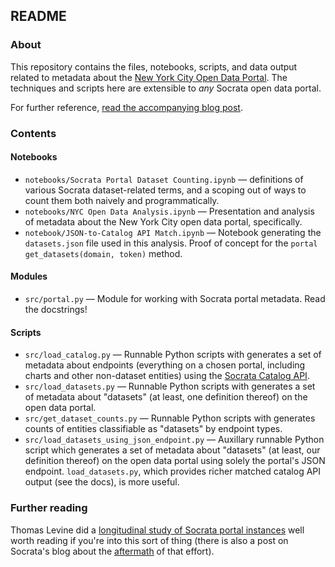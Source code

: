 ## README

### About

This repository contains the files, notebooks, scripts, and data output related to metadata about the [New York City
Open Data Portal](https://nycopendata.socrata.com/). The techniques and scripts here are extensible to *any*
Socrata open data portal.

For further reference, [read the accompanying blog post](http://residentmar.io/2016/08/11/nyc-open-data-portal.html).

### Contents

#### Notebooks

* `notebooks/Socrata Portal Dataset Counting.ipynb` &mdash; definitions of various Socrata dataset-related terms, and a
scoping out of ways to count them both naively and programmatically.
* `notebooks/NYC Open Data Analysis.ipynb` &mdash; Presentation and analysis of metadata about the New York City open data
portal, specifically.
* `notebook/JSON-to-Catalog API Match.ipynb` &mdash; Notebook generating the `datasets.json` file used in this
analysis. Proof of concept for the `portal` `get_datasets(domain, token)` method.

#### Modules

* `src/portal.py` &mdash; Module for working with Socrata portal metadata. Read the docstrings!

#### Scripts

* `src/load_catalog.py` &mdash; Runnable Python scripts with generates a set of metadata about endpoints (everything
on a chosen portal, including charts and other non-dataset entities) using the [Socrata Catalog API](http://labs.socrata.com/docs/search.html).
* `src/load_datasets.py` &mdash; Runnable Python scripts with generates a set of metadata about "datasets" (at
least, one definition thereof) on the open data portal.
* `src/get_dataset_counts.py` &mdash; Runnable Python scripts with generates counts of entities classifiable as
"datasets" by endpoint types.
* `src/load_datasets_using_json_endpoint.py` &mdash; Auxillary runnable Python script which generates a set of
metadata about "datasets" (at least, our definition thereof) on the open data portal using solely the portal's JSON
endpoint. `load_datasets.py`, which provides richer matched catalog API output (see the docs), is more useful.

### Further reading

Thomas Levine did a [longitudinal study of Socrata portal instances](https://thomaslevine.com/!/socrata-summary/)
well worth reading if you're into this sort of thing (there is also a post on Socrata's blog about the [aftermath](https://socrata.com/blog/my-visit-to-socrata-and-data-analysis-about-data-analysis/)
of that effort).
